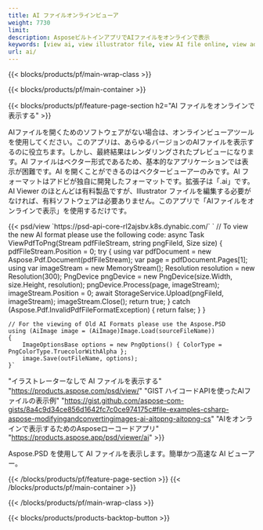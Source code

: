 ```yaml
---
title: AI ファイルオンラインビューア
weight: 7730
limit: 
description: AsposeビルトインアプリでAIファイルをオンラインで表示
keywords: [view ai, view illustrator file, view AI file online, view adobe illustrator, ai file preview, ai format view]
url: ai/
---
```


{{< blocks/products/pf/main-wrap-class >}}


{{< blocks/products/pf/main-container >}}

{{< blocks/products/pf/feature-page-section h2="AI ファイルをオンラインで表示する" >}}
<p>AIファイルを開くためのソフトウェアがない場合は、オンラインビューアツールを使用してください。このアプリは、あらゆるバージョンのAIファイルを表示するのに役立ちます。しかし、最終結果はレンダリングされたプレビューになります。AI ファイルはベクター形式であるため、基本的なアプリケーションでは表示が困難です。AI を開くことができるのはベクタービューアーのみです。AI フォーマットはアドビが独自に開発したフォーマットです。拡張子は「.ai」です。AI Viewer のほとんどは有料製品ですが、Illustrator ファイルを編集する必要がなければ、有料ソフトウェアは必要ありません。このアプリで「AIファイルをオンラインで表示」を使用するだけです。</p>
{{< psd/view `https://psd-api-core-rl2ajsbv.k8s.dynabic.com/` 
`	// To view the new AI format please use the following code:
	async Task<bool> ViewPdfToPng(Stream pdfFileStream, string pngFileId, Size size)
	{
		pdfFileStream.Position = 0;
		try
		{
			using var pdfDocument = new Aspose.Pdf.Document(pdfFileStream);
			var page = pdfDocument.Pages[1];
			using var imageStream = new MemoryStream();
			Resolution resolution = new Resolution(300);
			PngDevice pngDevice = new PngDevice(size.Width, size.Height, resolution);
			pngDevice.Process(page, imageStream);
			imageStream.Position = 0;
			await StorageService.Upload(pngFileId, imageStream);
			imageStream.Close();
			return true;
		}
		catch (Aspose.Pdf.InvalidPdfFileFormatException)
		{
			return false;
		}
	}
	
	// For the viewing of Old AI Formats please use the Aspose.PSD
	using (AiImage image = (AiImage)Image.Load(sourceFileName))
	{
		ImageOptionsBase options = new PngOptions() { ColorType = PngColorType.TruecolorWithAlpha };
		image.Save(outFileName, options);
	}` 
"イラストレーターなしで AI ファイルを表示する" "https://products.aspose.com/psd/view/" 
"GIST ハイコードAPIを使ったAIファイルの表示例" "https://gist.github.com/aspose-com-gists/8a4c9d34ce856d1642fc7c0ce974175c#file-examples-csharp-aspose-modifyingandconvertingimages-ai-aitopng-aitopng-cs" 
"AIをオンラインで表示するためのAsposeローコードアプリ" "https://products.aspose.app/psd/viewer/ai" >}}
<p>Aspose.PSD を使用して AI ファイルを表示します。簡単かつ高速な AI ビューアー。</p>
{{< /blocks/products/pf/feature-page-section >}}
{{< /blocks/products/pf/main-container >}}


{{< /blocks/products/pf/main-wrap-class >}}

{{< blocks/products/products-backtop-button >}}
